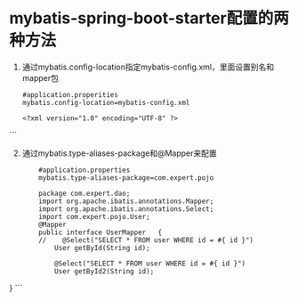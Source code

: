 # mybatis-spring-boot-starter配置的两种方法

1. 通过mybatis.config-location指定mybatis-config.xml，里面设置别名和mapper包
   
   ```
   #application.properities
   mybatis.config-location=mybatis-config.xml
   
   <?xml version="1.0" encoding="UTF-8" ?>
<!DOCTYPE configuration
        PUBLIC "-//mybatis.org//DTD Config 3.0//EN"
        "http://mybatis.org/dtd/mybatis-3-config.dtd">
<configuration>
    <typeAliases>
        <package name="sample.mybatis.domain"/>
    </typeAliases>
    <mappers>
        <mapper resource="sample/mybatis/mapper/CityMapper.xml"/>
        <mapper resource="sample/mybatis/mapper/HotelMapper.xml"/>
    </mappers>
</configuration>
   ```
   
   
2. 通过mybatis.type-aliases-package和@Mapper来配置

    ```
        #application.properties
        mybatis.type-aliases-package=com.expert.pojo

        package com.expert.dao;
        import org.apache.ibatis.annotations.Mapper;
        import org.apache.ibatis.annotations.Select;
        import com.expert.pojo.User;
        @Mapper
        public interface UserMapper   {
        //    @Select("SELECT * FROM user WHERE id = #{ id }")
            User getById(String id);
            
            @Select("SELECT * FROM user WHERE id = #{ id }")
            User getById2(String id);
}
    ```

